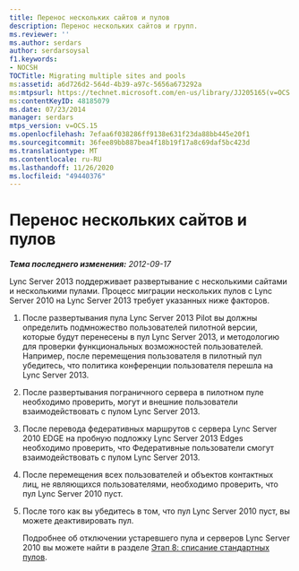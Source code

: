 ```yaml
---
title: Перенос нескольких сайтов и пулов
description: Перенос нескольких сайтов и групп.
ms.reviewer: ''
ms.author: serdars
author: serdarsoysal
f1.keywords:
- NOCSH
TOCTitle: Migrating multiple sites and pools
ms:assetid: a6d726d2-564d-4b39-a97c-5656a673292a
ms:mtpsurl: https://technet.microsoft.com/en-us/library/JJ205165(v=OCS.15)
ms:contentKeyID: 48185079
ms.date: 07/23/2014
manager: serdars
mtps_version: v=OCS.15
ms.openlocfilehash: 7efaa6f038286ff9138e631f23da88bb445e20f1
ms.sourcegitcommit: 36fee89bb887bea4f18b19f17a8c69daf5bc423d
ms.translationtype: MT
ms.contentlocale: ru-RU
ms.lasthandoff: 11/26/2020
ms.locfileid: "49440376"
---
```

# <a name="migrating-multiple-sites-and-pools"></a>Перенос нескольких сайтов и пулов

<div data-xmlns="http://www.w3.org/1999/xhtml">

<div class="topic" data-xmlns="http://www.w3.org/1999/xhtml" data-msxsl="urn:schemas-microsoft-com:xslt" data-cs="https://msdn.microsoft.com/">

<div data-asp="https://msdn2.microsoft.com/asp">



</div>

<div id="mainSection">

<div id="mainBody">

<span> </span>

_**Тема последнего изменения:** 2012-09-17_

Lync Server 2013 поддерживает развертывание с несколькими сайтами и несколькими пулами. Процесс миграции нескольких пулов с Lync Server 2010 на Lync Server 2013 требует указанных ниже факторов.

1.  После развертывания пула Lync Server 2013 Pilot вы должны определить подмножество пользователей пилотной версии, которые будут перенесены в пул Lync Server 2013, и методологию для проверки функциональных возможностей пользователей. Например, после перемещения пользователя в пилотный пул убедитесь, что политика конференции пользователя перешла на Lync Server 2013.

2.  После развертывания пограничного сервера в пилотном пуле необходимо проверить, могут и внешние пользователи взаимодействовать с пулом Lync Server 2013.

3.  После перевода федеративных маршрутов с сервера Lync Server 2010 EDGE на пробную подложку Lync Server 2013 Edges необходимо проверить, что Федеративные пользователи смогут взаимодействовать с пулом Lync Server 2013.

4.  После перемещения всех пользователей и объектов контактных лиц, не являющихся пользователями, необходимо проверить, что пул Lync Server 2010 пуст.

5.  После того как вы убедитесь в том, что пул Lync Server 2010 пуст, вы можете деактивировать пул.
    
    Подробнее об отключении устаревшего пула и серверов Lync Server 2010 вы можете найти в разделе [Этап 8: списание стандартных пулов](phase-8-decommission-legacy-pools.md).

</div>

<span> </span>

</div>

</div>

</div>

